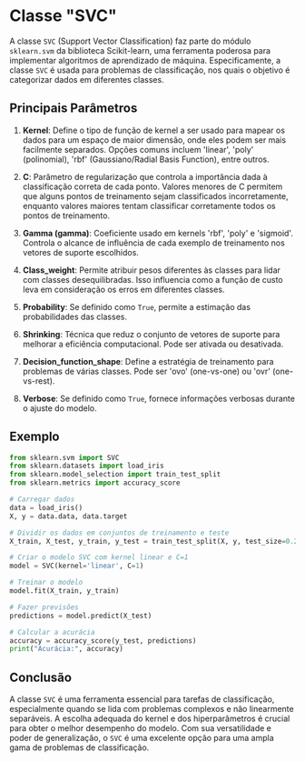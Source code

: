 # Classe "SVC"

A classe `SVC` (Support Vector Classification) faz parte do módulo `sklearn.svm` da biblioteca Scikit-learn, uma ferramenta poderosa para implementar algoritmos de aprendizado de máquina. Especificamente, a classe `SVC` é usada para problemas de classificação, nos quais o objetivo é categorizar dados em diferentes classes.

## **Principais Parâmetros**

1. **Kernel**: Define o tipo de função de kernel a ser usado para mapear os dados para um espaço de maior dimensão, onde eles podem ser mais facilmente separados. Opções comuns incluem 'linear', 'poly' (polinomial), 'rbf' (Gaussiano/Radial Basis Function), entre outros.

2. **C**: Parâmetro de regularização que controla a importância dada à classificação correta de cada ponto. Valores menores de C permitem que alguns pontos de treinamento sejam classificados incorretamente, enquanto valores maiores tentam classificar corretamente todos os pontos de treinamento.

3. **Gamma (gamma)**: Coeficiente usado em kernels 'rbf', 'poly' e 'sigmoid'. Controla o alcance de influência de cada exemplo de treinamento nos vetores de suporte escolhidos.

4. **Class_weight**: Permite atribuir pesos diferentes às classes para lidar com classes desequilibradas. Isso influencia como a função de custo leva em consideração os erros em diferentes classes.

5. **Probability**: Se definido como `True`, permite a estimação das probabilidades das classes.

6. **Shrinking**: Técnica que reduz o conjunto de vetores de suporte para melhorar a eficiência computacional. Pode ser ativada ou desativada.

7. **Decision_function_shape**: Define a estratégia de treinamento para problemas de várias classes. Pode ser 'ovo' (one-vs-one) ou 'ovr' (one-vs-rest).

8. **Verbose**: Se definido como `True`, fornece informações verbosas durante o ajuste do modelo.

## **Exemplo**

```python
from sklearn.svm import SVC
from sklearn.datasets import load_iris
from sklearn.model_selection import train_test_split
from sklearn.metrics import accuracy_score

# Carregar dados
data = load_iris()
X, y = data.data, data.target

# Dividir os dados em conjuntos de treinamento e teste
X_train, X_test, y_train, y_test = train_test_split(X, y, test_size=0.2, random_state=42)

# Criar o modelo SVC com kernel linear e C=1
model = SVC(kernel='linear', C=1)

# Treinar o modelo
model.fit(X_train, y_train)

# Fazer previsões
predictions = model.predict(X_test)

# Calcular a acurácia
accuracy = accuracy_score(y_test, predictions)
print("Acurácia:", accuracy)
```

## **Conclusão**

A classe `SVC` é uma ferramenta essencial para tarefas de classificação, especialmente quando se lida com problemas complexos e não linearmente separáveis. A escolha adequada do kernel e dos hiperparâmetros é crucial para obter o melhor desempenho do modelo. Com sua versatilidade e poder de generalização, o `SVC` é uma excelente opção para uma ampla gama de problemas de classificação.
